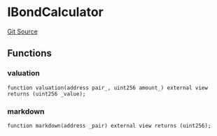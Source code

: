 # IBondCalculator
[Git Source](https://github.com/KlimaDAO/klimadao-solidity/blob/d2235caa445c673ffcb1a4a1d8c97c8c3cba5198/src/protocol/staking/utils/KlimaTreasury.sol)


## Functions
### valuation


```solidity
function valuation(address pair_, uint256 amount_) external view returns (uint256 _value);
```

### markdown


```solidity
function markdown(address _pair) external view returns (uint256);
```

